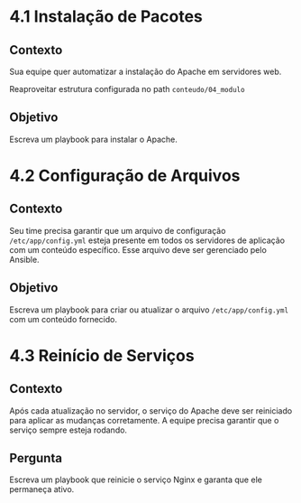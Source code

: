 # 4.1 Instalação de Pacotes

## Contexto
Sua equipe quer automatizar a instalação do Apache em servidores web.

Reaproveitar estrutura configurada no path `conteudo/04_modulo`

## Objetivo
Escreva um playbook para instalar o Apache.

# 4.2 Configuração de Arquivos

## Contexto
Seu time precisa garantir que um arquivo de configuração `/etc/app/config.yml` esteja presente em todos os servidores de aplicação com um conteúdo específico. Esse arquivo deve ser gerenciado pelo Ansible.

## Objetivo
Escreva um playbook para criar ou atualizar o arquivo `/etc/app/config.yml` com um conteúdo fornecido.

# 4.3 Reinício de Serviços

## Contexto
Após cada atualização no servidor, o serviço do Apache deve ser reiniciado para aplicar as mudanças corretamente. A equipe precisa garantir que o serviço sempre esteja rodando.

## Pergunta
Escreva um playbook que reinicie o serviço Nginx e garanta que ele permaneça ativo.
